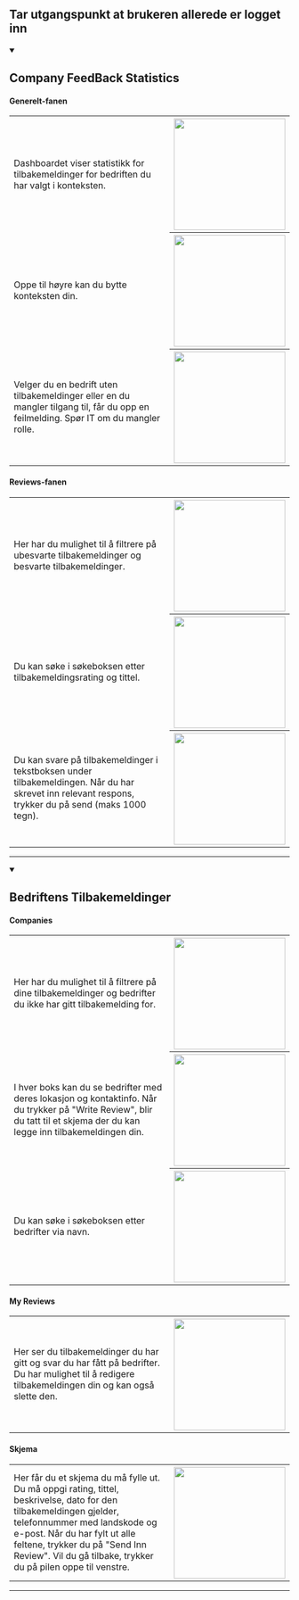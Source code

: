## Tar utgangspunkt at brukeren allerede er logget inn

<details open>
  <summary>
    <h2>Company FeedBack Statistics</h2>
  </summary>
  
  #### Generelt-fanen
  
  <table>
    <tr>
      <td>Dashboardet viser statistikk for tilbakemeldinger for bedriften du har valgt i konteksten.</td>
      <th><img src="https://github.com/Ben9boyz/FagProove-2024/assets/167029110/a99f0bb9-fa0c-49ac-af0d-45add6ff140a" width="200"></th> 
    </tr>
        <tr>
      <td>Oppe til høyre kan du bytte konteksten din.</td>
      <th><img src="https://github.com/Ben9boyz/FagProove-2024/assets/167029110/79d08a1e-54a5-4859-beee-af2d55a5f480" width="200"></th> 
    </tr>
            <tr>
      <td>Velger du en bedrift uten tilbakemeldinger eller en du mangler tilgang til, får du opp en feilmelding. Spør IT om du mangler rolle.</td>
      <th><img src="https://github.com/Ben9boyz/FagProove-2024/assets/167029110/39ecb642-ae85-483a-bfa0-aad869cd96ef" width="200"></th> 
    </tr>
  </table>


   #### Reviews-fanen
  
  <table>
    <tr>
      <td>Her har du mulighet til å filtrere på ubesvarte tilbakemeldinger og besvarte tilbakemeldinger.</td>
      <th><img src="https://github.com/Ben9boyz/FagProove-2024/assets/167029110/f98b0bf0-0a8e-424c-89f0-376f9712367a" width="200"></th> 
    </tr>
        <tr>
      <td>Du kan søke i søkeboksen etter tilbakemeldingsrating og tittel.</td>
      <th><img src="https://github.com/Ben9boyz/FagProove-2024/assets/167029110/09dc2e2c-4cc3-4f1c-8ffe-b2a8c876e063" width="200"></th>  
    </tr>
            <tr>
      <td>Du kan svare på tilbakemeldinger i tekstboksen under tilbakemeldingen. Når du har skrevet inn relevant respons, trykker du på send (maks 1000 tegn).</td>
      <th><img src="https://github.com/Ben9boyz/FagProove-2024/assets/167029110/77caa1d8-afa6-47c0-b4b2-b64abf182bc8" width="200"></th>   
    </tr>
  </table>


  <hr>
</details>
<details open>
  <summary>
    <h2>Bedriftens Tilbakemeldinger</h2>
  </summary>
  
  #### Companies
  
  <table>
    <tr>
      <td>Her har du mulighet til å filtrere på dine tilbakemeldinger og bedrifter du ikke har gitt tilbakemelding for.</td>
      <th><img src="https://github.com/Ben9boyz/FagProove-2024/assets/167029110/d0198b3b-6647-4582-8e15-ba9e8368dccc" width="200"></th> 
    </tr>
        <tr>
      <td>I hver boks kan du se bedrifter med deres lokasjon og kontaktinfo. Når du trykker på "Write Review", blir du tatt til et skjema der du kan legge inn tilbakemeldingen din.</td>
      <th><img src="https://github.com/Ben9boyz/FagProove-2024/assets/167029110/04e6070d-474a-4c83-a8d6-a2123476af83" width="200"></th>  
    </tr>
            <tr>
      <td>Du kan søke i søkeboksen etter bedrifter via navn.</td> 
      <th><img src="https://github.com/Ben9boyz/FagProove-2024/assets/167029110/1087c9fe-d9bb-424e-8386-285c36f3d3cc" width="200"></th>   
    </tr>
  </table>
  
  #### My Reviews
  
  <table>
    <tr>
      <td>Her ser du tilbakemeldinger du har gitt og svar du har fått på bedrifter. Du har mulighet til å redigere tilbakemeldingen din og kan også slette den.</td>
      <th><img src="https://github.com/Ben9boyz/FagProove-2024/assets/167029110/4414f0a8-f17a-481f-8751-d340e5a45ff8" width="200"></th> 
    </tr>
  </table>
  
   #### Skjema
  
  <table>
    <tr>
      <td>Her får du et skjema du må fylle ut. Du må oppgi rating, tittel, beskrivelse, dato for den tilbakemeldingen gjelder, telefonnummer med landskode og e-post. Når du har fylt ut alle feltene, trykker du på "Send Inn Review". Vil du gå tilbake, trykker du på pilen oppe til venstre.</td>
      <th><img src="https://github.com/Ben9boyz/FagProove-2024/assets/167029110/6f6aef21-ad0b-4a47-89b9-f2f40e136a82" width="200"></th> 
    </tr>
  </table>

  <hr>
</details>

